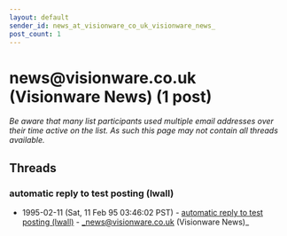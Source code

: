 ```yaml
---
layout: default
sender_id: news_at_visionware_co_uk_visionware_news_
post_count: 1
---
```


# news<span>@</span>visionware.co.uk (Visionware News) (1 post)

_Be aware that many list participants used multiple email addresses over their time active on the list. As such this page may not contain all threads available._

## Threads

### automatic reply to test posting (lwall)
+ 1995-02-11 (Sat, 11 Feb 95 03:46:02 PST) - [automatic reply to test posting (lwall)](/archive/1995/02/4028f3c90724895cf37ac489ea1dbdba9bf056c884d4d08edd24fe6a7c635328) - _news@visionware.co.uk (Visionware News)_

